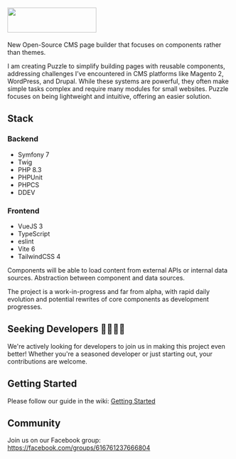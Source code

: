 # <img src="https://github.com/user-attachments/assets/3a4396ec-194d-4b41-aba0-478d14ec5aec" width="200" height="56" alt="">

New Open-Source CMS page builder that focuses on components rather than themes.

I am creating Puzzle to simplify building pages with reusable components, addressing challenges I’ve encountered in CMS platforms like Magento 2, WordPress, and Drupal. While these systems are powerful, they often make simple tasks complex and require many modules for small websites. Puzzle focuses on being lightweight and intuitive, offering an easier solution.

## Stack

### Backend

* Symfony 7
* Twig
* PHP 8.3
* PHPUnit
* PHPCS
* DDEV

### Frontend

* VueJS 3
* TypeScript
* eslint
* Vite 6
* TailwindCSS 4

Components will be able to load content from external APIs or internal data sources. Abstraction between component and
data sources.


The project is a work-in-progress and far from alpha, with rapid daily evolution and potential rewrites of core components as development progresses.

## Seeking Developers 👩‍💻👨‍💻

We're actively looking for developers to join us in making this project even better! Whether you're a seasoned developer or just starting out, your contributions are welcome.

## Getting Started

Please follow our guide in the wiki: [Getting Started](https://github.com/santerref/puzzle/wiki/Getting-started)

## Community

Join us on our Facebook group: https://facebook.com/groups/616761237666804
